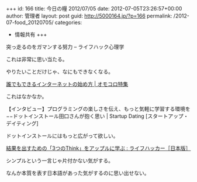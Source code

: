 +++
id: 166
title: 今日の糧 2012/07/05
date: 2012-07-05T23:26:57+00:00
author: 管理者
layout: post
guid: http://5000164.jp/?p=166
permalink: /2012-07-food_20120705/
categories:
  - 情報共有
+++
<section> 

<div>
  突っ走るのをガマンする努力 – ライフハック心理学
</div>

これは非常に思い当たる。
  
やりたいことだけじゃ、なにもできなくなる。 </section> <section> 

<div>
  <a href="http://picup.omocoro.jp/?eid=1429">誰でもできるインターネットの始め方 | オモコロ特集</a>
</div>

これはなかなか。 </section> <section> 

<div>
  【インタビュー】プログラミングの楽しさを伝え、もっと気軽に学習する環境を−−ドットインストール田口さんが抱く思い | Startup Dating [スタートアップ・デイティング]
</div>

ドットインストールにはもっと広がって欲しい。 </section> <section> 

<div>
  <a href="http://www.lifehacker.jp/2012/06/120621thinksimple.html">結果を出すための「3つのThink」をアップルに学ぶ : ライフハッカー［日本版］</a>
</div>

シンプルという一言じゃ片付かない気がする。
  
なんか本質を表す日本語があった気がするのに思い出せない。 </section>